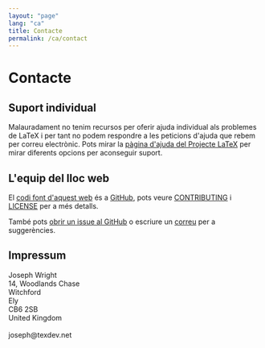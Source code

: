 ```yaml
---
layout: "page"
lang: "ca"
title: Contacte
permalink: /ca/contact
---
```


# Contacte

## Suport individual

Malauradament no tenim recursos per oferir ajuda individual als problemes de LaTeX i per tant no podem respondre a les peticions d'ajuda que rebem per correu electrònic. Pots mirar la [pàgina d'ajuda del Projecte LaTeX](https://www.latex-project.org/help/) per mirar diferents opcions per aconseguir suport.

## L'equip del lloc web

El [codi font d'aquest web](https://github.com/learnlatex/learnlatex.github.io/) és a [GitHub](https://github.com/learnlatex/), pots veure [CONTRIBUTING](../CONTRIBUTING) i [LICENSE](../LICENSE) per a més detalls.

També pots [obrir un issue al GitHub](https://github.com/learnlatex/learnlatex.github.io/issues) o escriure un [correu](mailto:texfaq@texfaq.org) per a suggerències.

## Impressum

<p>Joseph Wright<br>
14, Woodlands Chase<br>
Witchford<br>
Ely<br>
CB6 2SB<br>
United Kingdom<br>
<br>joseph@texdev.net</p>
